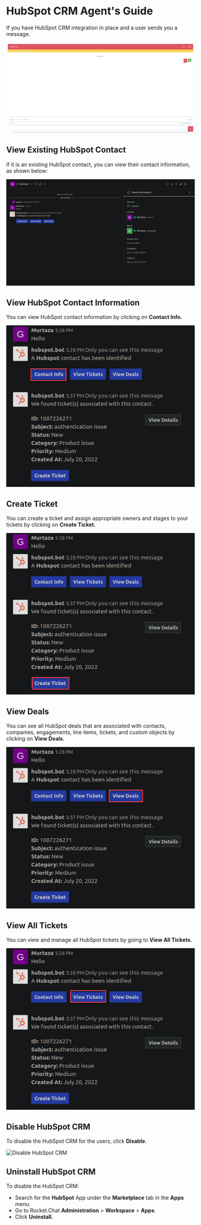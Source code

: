 # HubSpot CRM Agent's Guide

If you have HubSpot CRM integration in place and a user sends you a message.

![](<../../../../.gitbook/assets/image (474).png>)

## **View E**xisting HubSpot Contact

If it is an existing HubSpot contact, you can view their contact information, as shown below:

![Contacts](<../../../../.gitbook/assets/Existing Hubspot contact gets identified by the app.png>)

## View HubSpot Contact Information

You can view HubSpot contact information by clicking on **Contact Info.**

![Contact Info](<../../../../.gitbook/assets/View ContactInfo (1) (1) (1) (1) (2).png>)

## Create Ticket

You can create a ticket and assign appropriate owners and stages to your tickets by clicking on **Create Ticket.**

![Create Ticket](<../../../../.gitbook/assets/Create Tickets.png>)

## **View** Deals

You can see all HubSpot deals that are associated with contacts, companies, engagements, line items, tickets, and custom objects by clicking on **View Deals.**

![View Deals](<../../../../.gitbook/assets/View Deals.png>)

## View All Tickets

You can view and manage all HubSpot tickets by going to **View All Tickets.**

![View Tickets](<../../../../.gitbook/assets/View Tickets.png>)

## Disable HubSpot CRM

To disable the HubSpot CRM for the users, click **Disable**.

![Disable HubSpot CRM](../../../../.gitbook/assets/hubspot\_disableoption.png)

## Uninstall HubSpot CRM

To disable the HubSpot CRM:

* Search for the **HubSpot** App under the **Marketplace** tab in the **Apps** menu.
* Go to Rocket.Chat **Administration** > **Workspace** > **Apps**.
* Click **Uninstall.**
